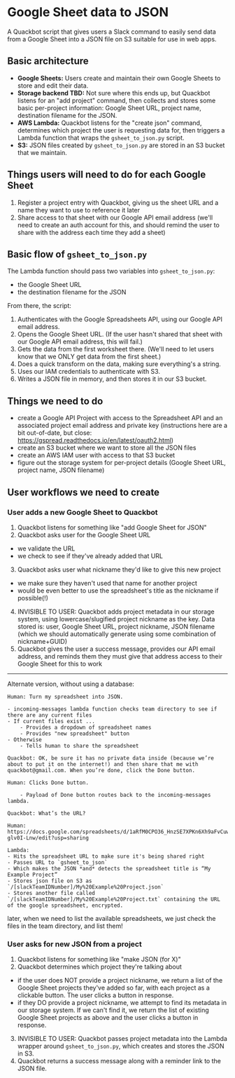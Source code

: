 # Google Sheet data to JSON

A Quackbot script that gives users a Slack command to easily send data from a Google Sheet into a JSON file on S3 suitable for use in web apps.

## Basic architecture

* **Google Sheets:** Users create and maintain their own Google Sheets to store and edit their data.
* **Storage backend TBD:** Not sure where this ends up, but Quackbot listens for an "add project" command, then collects and stores some basic per-project information: Google Sheet URL, project name, destination filename for the JSON.
* **AWS Lambda:** Quackbot listens for the "create json" command, determines which project the user is requesting data for, then triggers a Lambda function that wraps the `gsheet_to_json.py` script.
* **S3:** JSON files created by `gsheet_to_json.py` are stored in an S3 bucket that we maintain.

## Things users will need to do for each Google Sheet

1) Register a project entry with Quackbot, giving us the sheet URL and a name they want to use to reference it later
2) Share access to that sheet with our Google API email address (we'll need to create an auth account for this, and should remind the user to share with the address each time they add a sheet)

## Basic flow of `gsheet_to_json.py`

The Lambda function should pass two variables into `gsheet_to_json.py`:

* the Google Sheet URL
* the destination filename for the JSON

From there, the script:

1) Authenticates with the Google Spreadsheets API, using our Google API email address.
2) Opens the Google Sheet URL. (If the user hasn't shared that sheet with our Google API email address, this will fail.)
3) Gets the data from the first worksheet there. (We'll need to let users know that we ONLY get data from the first sheet.)
4) Does a quick transform on the data, making sure everything's a string.
5) Uses our IAM credentials to authenticate with S3.
6) Writes a JSON file in memory, and then stores it in our S3 bucket.

## Things we need to do

* create a Google API Project with access to the Spreadsheet API and an associated project email address and private key (instructions here are a bit out-of-date, but close: https://gspread.readthedocs.io/en/latest/oauth2.html)
* create an S3 bucket where we want to store all the JSON files
* create an AWS IAM user with access to that S3 bucket
* figure out the storage system for per-project details (Google Sheet URL, project name, JSON filename)

## User workflows we need to create

### User adds a new Google Sheet to Quackbot

1) Quackbot listens for something like "add Google Sheet for JSON"
2) Quackbot asks user for the Google Sheet URL
- we validate the URL
- we check to see if they've already added that URL
3) Quackbot asks user what nickname they'd like to give this new project
- we make sure they haven't used that name for another project
- would be even better to use the spreadsheet's title as the nickname if possible(!)
4) INVISIBLE TO USER: Quackbot adds project metadata in our storage system, using lowercase/slugified project nickname as the key. Data stored is: user, Google Sheet URL, project nickname, JSON filename (which we should automatically generate using some combination of nickname+GUID)
5) Quackbot gives the user a success message, provides our API email address, and reminds them they must give that address access to their Google Sheet for this to work

-----
Alternate version, without using a database:

    Human: Turn my spreadsheet into JSON.

    - incoming-messages lambda function checks team directory to see if there are any current files
    - If current files exist ...
        - Provides a dropdown of spreadsheet names
        - Provides "new spreadsheet" button
    - Otherwise
        - Tells human to share the spreadsheet

    Quackbot: OK, be sure it has no private data inside (because we’re about to put it on the internet!) and then share that me with quackbot@gmail.com. When you’re done, click the Done button.

    Human: Clicks Done button.
    
        - Payload of Done button routes back to the incoming-messages lambda. 

    Quackbot: What’s the URL?

    Human: https://docs.google.com/spreadsheets/d/1aRfM0CPO36_HnzSE7XPKn6Xh9aFvCuwNJ-glv0I-Lnw/edit?usp=sharing

    Lambda:
    - Hits the spreadsheet URL to make sure it's being shared right
    - Passes URL to `gsheet_to_json`
    - Which makes the JSON *and* detects the spreadsheet title is “My Example Project”
    - Stores json file on S3 as `/[slackTeamIDNumber]/My%20Example%20Project.json`
    - Stores another file called `/[slackTeamIDNumber]/My%20Example%20Project.txt` containing the URL of the google spreadsheet, encrypted.

later, when we need to list the available spreadsheets, we just check the files in the team directory, and list them!

### User asks for new JSON from a project

1) Quackbot listens for something like "make JSON (for X)"
2) Quackbot determines which project they're talking about
- if the user does NOT provide a project nickname, we return a list of the Google Sheet projects they've added so far, with each project as a clickable button. The user clicks a button in response.
- if they DO provide a project nickname, we attempt to find its metadata in our storage system. If we can't find it, we return the list of existing Google Sheet projects as above and the user clicks a button in response.
3) INVISIBLE TO USER: Quackbot passes project metadata into the Lambda wrapper around `gsheet_to_json.py`, which creates and stores the JSON in S3.
4) Quackbot returns a success message along with a reminder link to the JSON file.


